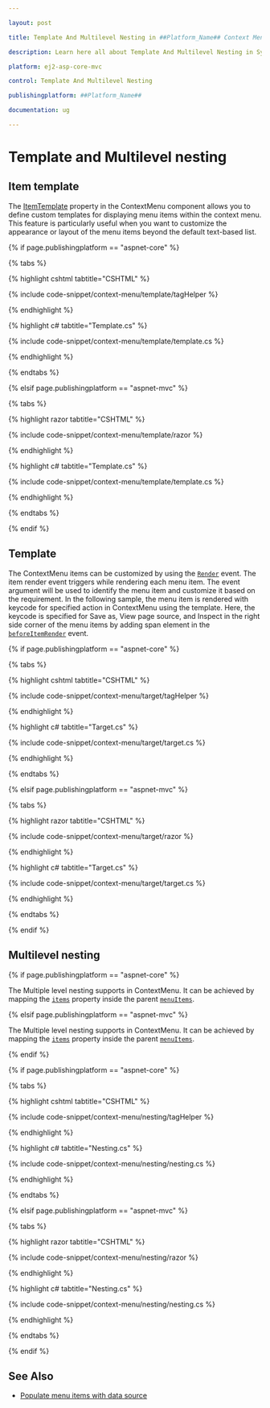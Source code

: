 ```yaml
---

layout: post

title: Template And Multilevel Nesting in ##Platform_Name## Context Menu Control | Syncfusion

description: Learn here all about Template And Multilevel Nesting in Syncfusion ##Platform_Name## Context Menu control of Syncfusion Essential JS 2 and more.

platform: ej2-asp-core-mvc

control: Template And Multilevel Nesting

publishingplatform: ##Platform_Name##

documentation: ug

---
```


# Template and Multilevel nesting

## Item template

The [ItemTemplate](https://help.syncfusion.com/cr/aspnetcore-js2/Syncfusion.EJ2.Navigations.ContextMenu.html#Syncfusion_EJ2_Navigations_ContextMenu_ItemTemplate) property in the ContextMenu component allows you to define custom templates for displaying menu items within the context menu. This feature is particularly useful when you want to customize the appearance or layout of the menu items beyond the default text-based list.

{% if page.publishingplatform == "aspnet-core" %}

{% tabs %}

{% highlight cshtml tabtitle="CSHTML" %}

{% include code-snippet/context-menu/template/tagHelper %}

{% endhighlight %}

{% highlight c# tabtitle="Template.cs" %}

{% include code-snippet/context-menu/template/template.cs %}

{% endhighlight %}

{% endtabs %}

{% elsif page.publishingplatform == "aspnet-mvc" %}

{% tabs %}

{% highlight razor tabtitle="CSHTML" %}

{% include code-snippet/context-menu/template/razor %}

{% endhighlight %}

{% highlight c# tabtitle="Template.cs" %}

{% include code-snippet/context-menu/template/template.cs %}

{% endhighlight %}

{% endtabs %}

{% endif %}

## Template

The ContextMenu items can be customized by using the [`Render`](https://help.syncfusion.com/cr/aspnetcore-js2/Syncfusion.EJ2.Navigations.ContextMenu.html#Syncfusion_EJ2_Navigations_ContextMenu_BeforeItemRender) event. The item render event triggers while rendering each menu item. The event argument will be used to identify the menu item and customize it based on the requirement. In the following sample, the menu item is rendered with keycode for specified action in ContextMenu using the template. Here, the keycode is specified for Save as, View page source, and Inspect in the right side corner of the menu items by adding span element in the [`beforeItemRender`](https://help.syncfusion.com/cr/aspnetcore-js2/Syncfusion.EJ2.Navigations.ContextMenu.html#Syncfusion_EJ2_Navigations_ContextMenu_BeforeItemRender) event.

{% if page.publishingplatform == "aspnet-core" %}

{% tabs %}

{% highlight cshtml tabtitle="CSHTML" %}

{% include code-snippet/context-menu/target/tagHelper %}

{% endhighlight %}

{% highlight c# tabtitle="Target.cs" %}

{% include code-snippet/context-menu/target/target.cs %}

{% endhighlight %}

{% endtabs %}

{% elsif page.publishingplatform == "aspnet-mvc" %}

{% tabs %}

{% highlight razor tabtitle="CSHTML" %}

{% include code-snippet/context-menu/target/razor %}

{% endhighlight %}

{% highlight c# tabtitle="Target.cs" %}

{% include code-snippet/context-menu/target/target.cs %}

{% endhighlight %}

{% endtabs %}

{% endif %}

## Multilevel nesting

{% if page.publishingplatform == "aspnet-core" %}

The Multiple level nesting supports in ContextMenu. It can be achieved by mapping the [`items`](https://help.syncfusion.com/cr/aspnetcore-js2/Syncfusion.EJ2.Navigations.ContextMenuItem.html#Syncfusion_EJ2_Navigations_ContextMenuItem_Items) property inside the parent [`menuItems`](https://help.syncfusion.com/cr/aspnetcore-js2/Syncfusion.EJ2.Navigations.ContextMenuItem.html).

{% elsif page.publishingplatform == "aspnet-mvc" %}

The Multiple level nesting supports in ContextMenu. It can be achieved by mapping the [`items`](https://help.syncfusion.com/cr/aspnetmvc-js2/Syncfusion.EJ2.Navigations.ContextMenuItem.html#Syncfusion_EJ2_Navigations_ContextMenuItem_Items) property inside the parent [`menuItems`](https://help.syncfusion.com/cr/aspnetmvc-js2/Syncfusion.EJ2.Navigations.ContextMenuItem.html).

{% endif %}

{% if page.publishingplatform == "aspnet-core" %}

{% tabs %}

{% highlight cshtml tabtitle="CSHTML" %}

{% include code-snippet/context-menu/nesting/tagHelper %}

{% endhighlight %}

{% highlight c# tabtitle="Nesting.cs" %}

{% include code-snippet/context-menu/nesting/nesting.cs %}

{% endhighlight %}

{% endtabs %}

{% elsif page.publishingplatform == "aspnet-mvc" %}

{% tabs %}

{% highlight razor tabtitle="CSHTML" %}

{% include code-snippet/context-menu/nesting/razor %}

{% endhighlight %}

{% highlight c# tabtitle="Nesting.cs" %}

{% include code-snippet/context-menu/nesting/nesting.cs %}

{% endhighlight %}

{% endtabs %}

{% endif %}

## See Also

* [Populate menu items with data source](./how-to#data-binding)
